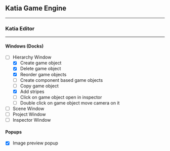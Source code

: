 Katia Game Engine 
---
---
### Katia Editor

---
#### Windows (Docks)
- [ ] Hierarchy Window
  - [x] Create game object
  - [x] Delete game object
  - [x] Reorder game objects
  - [ ] Create component based game objects
  - [ ] Copy game object
  - [x] Add stripes
  - [ ] Click on game object open in inspector
  - [ ] Double click on game object move camera on it
- [ ] Scene Window
- [ ] Project Window
- [ ] Inspector Window

#### Popups
- [x] Image preview popup